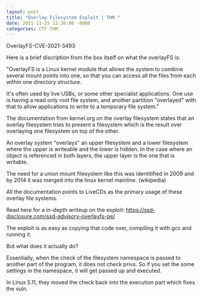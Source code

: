 ```yaml
---
layout: post
title: "Overlay Filesystem Exploit | THM "
date: 2021-11-25 12:30:00 -0000
categories: CTF THM
---
```


OverlayFS-CVE-2021-3493

<p> Here is a brief discription from the box itself on what the overlayFS is:  

"OverlayFS is a Linux kernel module that allows the system to combine several mount points into one, so that you can access all the files from each within one directory structure.

It's often used by live USBs, or some other specialist applications. One use is having a read only root file system, and another partition "overlayed" with that to allow applications to write to a temporary file system."


The documentation from kernel.org on the overlay filesystem states that an overlay filesystem tries to present a filesystem which is the result over overlaying one filesystem on top of the other.

An overlay system "overlays" an upper filesystem and a lower filesystem where the upper is writeable and the lower is hidden. In the case where an object is referenced
in both layers, the upper layer is the one that is writable.

The need for a union mount filesystem like this was identitified in 2009 and by 2014 it was merged into the linux kernel mainline. (wikipedia)

All the documentation points to LiveCDs as the primary usage of these overlay file systems.

Read here for a in-depth writeup on the exploit:
https://ssd-disclosure.com/ssd-advisory-overlayfs-pe/

The exploit is as easy as copying that code over, compiling it with gcc and running it.

But what does it actually do?

Essentially, when the check of the filesystem namespace is passed to another part of the program, it does not check privs. So if you set the some settings in the namespace, it will get passed up and executed.

In Linux 5.11, they moved the check back into the execution part which fixes the vuln.
</p>

